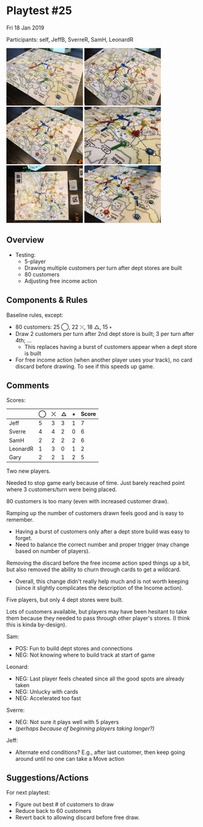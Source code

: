 # Playtest #25

Fri 18 Jan 2019

Participants: self, JeffB, SverreR, SamH, LeonardR

<img src="images/pt25/pt25-1040.jpg" height="150px"/> <img src="images/pt25/pt25-1041.jpg" height="150px"/> <img src="images/pt25/pt25-1042.jpg" height="150px"/> <img src="images/pt25/pt25-1043.jpg" height="150px"/> <img src="images/pt25/pt25-1044.jpg" height="150px"/> <img src="images/pt25/pt25-1045.jpg" height="150px"/> 

## Overview

* Testing:
	* 5-player
	* Drawing multiple customers per turn after dept stores are built
	* 80 customers
	* Adjusting free income action

## Components & Rules

Baseline rules, except:

* 80 customers: 25 ◯,  22 ⤫,  18 △, 15 ⭒
* Draw 2 customers per turn after 2nd dept store is built; 3 per turn after 4th; ...
   * This replaces having a burst of customers appear when a dept store is built
* For free income action (when another player uses your track), no card discard before drawing. To see if this speeds up game.

## Comments

Scores: 

|          |  ◯  |  ⤫  |  △  |  ⭒  | Score |
| -------- | --- | --- | --- | --- | --- |
| Jeff     |  5  |  3  |  3  |  1  |  7  |
| Sverre   |  4  |  4  |  2  |  0  |  6  |
| SamH     |  2  |  2  |  2  |  2  |  6  |
| LeonardR |  1  |  3  |  0  |  1  |  2  |
| Gary     |  2  |  2  |  1  |  2  |  5  |

Two new players.

Needed to stop game early because of time. Just barely reached point where 3 customers/turn were being placed.

80 customers is too many (even with increased customer draw).

Ramping up the number of customers drawn feels good and is easy to remember.

* Having a burst of customers only after a dept store build was easy to forget.
* Need to balance the correct number and proper trigger (may change based on number of players).

Removing the discard before the free income action sped things up a bit, but also removed the ability to churn through cards to get a wildcard.

* Overall, this change didn't really help much and is not worth keeping (since it slightly complicates the description of the Income action).

Five players, but only 4 dept stores were built.

Lots of customers available, but players may have been hesitant to take them because they needed to pass through other player's stores. (I think this is kinda by-design).

Sam:

* POS: Fun to build dept stores and connections
* NEG: Not knowing where to build track at start of game

Leonard:

* NEG: Last player feels cheated since all the good spots are already taken
* NEG: Unlucky with cards
* NEG: Accelerated too fast

Sverre:

* NEG: Not sure it plays well with 5 players
 * _(perhaps because of beginning players taking longer?)_

Jeff:

* Alternate end conditions? E.g., after last customer, then keep going around until no one can take a Move action

## Suggestions/Actions

For next playtest:

* Figure out best # of customers to draw
* Reduce back to 60 customers
* Revert back to allowing discard before free draw.
